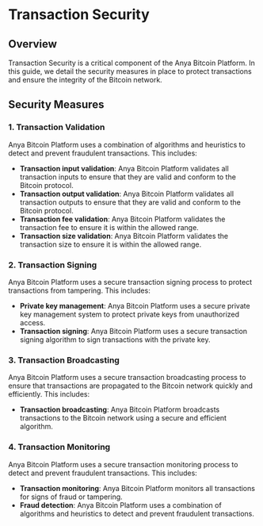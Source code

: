 # Transaction Security

## Overview

Transaction Security is a critical component of the Anya Bitcoin Platform. In this guide, we detail the security measures in place to protect transactions and ensure the integrity of the Bitcoin network.

## Security Measures

### 1. Transaction Validation

Anya Bitcoin Platform uses a combination of algorithms and heuristics to detect and prevent fraudulent transactions. This includes:

* **Transaction input validation**: Anya Bitcoin Platform validates all transaction inputs to ensure that they are valid and conform to the Bitcoin protocol.
* **Transaction output validation**: Anya Bitcoin Platform validates all transaction outputs to ensure that they are valid and conform to the Bitcoin protocol.
* **Transaction fee validation**: Anya Bitcoin Platform validates the transaction fee to ensure it is within the allowed range.
* **Transaction size validation**: Anya Bitcoin Platform validates the transaction size to ensure it is within the allowed range.

### 2. Transaction Signing

Anya Bitcoin Platform uses a secure transaction signing process to protect transactions from tampering. This includes:

* **Private key management**: Anya Bitcoin Platform uses a secure private key management system to protect private keys from unauthorized access.
* **Transaction signing**: Anya Bitcoin Platform uses a secure transaction signing algorithm to sign transactions with the private key.

### 3. Transaction Broadcasting

Anya Bitcoin Platform uses a secure transaction broadcasting process to ensure that transactions are propagated to the Bitcoin network quickly and efficiently. This includes:

* **Transaction broadcasting**: Anya Bitcoin Platform broadcasts transactions to the Bitcoin network using a secure and efficient algorithm.

### 4. Transaction Monitoring

Anya Bitcoin Platform uses a secure transaction monitoring process to detect and prevent fraudulent transactions. This includes:

* **Transaction monitoring**: Anya Bitcoin Platform monitors all transactions for signs of fraud or tampering.
* **Fraud detection**: Anya Bitcoin Platform uses a combination of algorithms and heuristics to detect and prevent fraudulent transactions.
